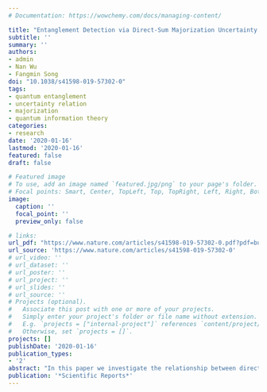 ```yaml
---
# Documentation: https://wowchemy.com/docs/managing-content/

title: "Entanglement Detection via Direct-Sum Majorization Uncertainty Relations"
subtitle: ''
summary: ''
authors:
- admin
- Nan Wu
- Fangmin Song
doi: "10.1038/s41598-019-57302-0"
tags: 
- quantum entanglement
- uncertainty relation
- majorization
- quantum information theory
categories: 
- research
date: '2020-01-16'
lastmod: '2020-01-16'
featured: false
draft: false

# Featured image
# To use, add an image named `featured.jpg/png` to your page's folder.
# Focal points: Smart, Center, TopLeft, Top, TopRight, Left, Right, BottomLeft, Bottom, BottomRight.
image:
  caption: ''
  focal_point: ''
  preview_only: false

# links:
url_pdf: "https://www.nature.com/articles/s41598-019-57302-0.pdf?pdf=button%20sticky"
url_source: 'https://www.nature.com/articles/s41598-019-57302-0'
# url_video: ''
# url_dataset: ''
# url_poster: ''
# url_project: ''
# url_slides: ''
# url_source: ''
# Projects (optional).
#   Associate this post with one or more of your projects.
#   Simply enter your project's folder or file name without extension.
#   E.g. `projects = ["internal-project"]` references `content/project/deep-learning/index.md`.
#   Otherwise, set `projects = []`.
projects: []
publishDate: '2020-01-16'
publication_types:
- '2'
abstract: "In this paper we investigate the relationship between direct-sum majorization formulation of uncertainty relations and entanglement, for the case of two observables. Our primary results are entanglement detection methods based on direct-sum majorization uncertainty relations. These detectors provide a set of sufficient conditions for detecting entanglement whose number grows linearly with the dimension of the state being detected."
publication: '*Scientific Reports*'
---
```

